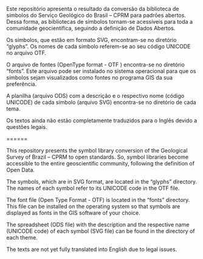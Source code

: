 Este repositório apresenta o resultado da conversão da biblioteca de símbolos do Serviço Geológico do Brasil – CPRM para padrões abertos. Dessa forma, as bibliotecas de símbolos tornam-se acessíveis para toda a comunidade geocientífica, seguindo a definição de Dados Abertos.

Os símbolos, que estão em formato SVG, encontram-se no diretório “glyphs”. Os nomes de cada símbolo referem-se ao seu código UNICODE no arquivo OTF.

O arquivo de fontes (OpenType format - OTF ) encontra-se no diretório “fonts”. Este arquivo pode ser instalado no sistema operacional para que os símbolos sejam visualizados como fontes no programa GIS da sua preferência.

A planilha (arquivo ODS) com a descrição e o respectivo nome (código UNICODE) de cada símbolo (arquivo SVG) encontra-se no diretório de cada tema.

Os textos ainda não estão completamente traduzidos para o Inglês devido a questões legais. 

======

This repository presents the symbol library conversion of the Geological Survey of Brazil – CPRM to open standards. So, symbol libraries become accessible to the entire geoscientific community, following the definition of Open Data.

The symbols, which are in SVG format, are located in the “glyphs” directory. The names of each symbol refer to its UNICODE code in the OTF file.

The font file (Open Type Format - OTF) is located in the “fonts” directory. This file can be installed on the operating system so that symbols are displayed as fonts in the GIS software of your choice.

The spreadsheet (ODS file) with the description and the respective name (UNICODE code) of each symbol (SVG file) can be found in the directory of each theme.

The texts are not yet fully translated into English due to legal issues.
